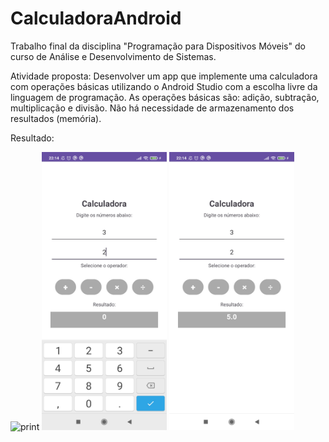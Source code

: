 # CalculadoraAndroid
Trabalho final da disciplina "Programação para Dispositivos Móveis" do curso de Análise e Desenvolvimento de Sistemas.

Atividade proposta: Desenvolver um app que implemente uma calculadora com operações básicas utilizando o Android Studio com a escolha livre da linguagem de programação. As operações básicas são: adição, subtração, multiplicação e divisão. Não há necessidade de armazenamento dos resultados (memória).

Resultado:

<img src="img/01_soma.jpg" alt="print" width="200"/> <img src="img/02_teclado.jpg" alt="print" width="200"/> <img src="img/03_soma.jpg" alt="print" width="200"/>
